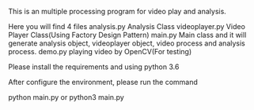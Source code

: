 This is an multiple processing program for video play and analysis.

Here you will find 4 files
analysis.py  Analysis Class
videoplayer.py  Video Player Class(Using Factory Design Pattern)
main.py  Main class and it will generate analysis object, videoplayer object, video process and analysis process.
demo.py  playing video by OpenCV(For testing)

Please install the requirements and using python 3.6

After configure the environment, please run the command

python main.py
or
python3 main.py
